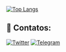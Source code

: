 [![Top Langs](https://github-readme-stats.vercel.app/api/top-langs/?username=Lewizh11&layout=compact&theme=nord)](https://github.com/anuraghazra/github-readme-stats)

## 🔗 Contatos:

[![Twitter](https://img.shields.io/badge/--twitter?label=Twitter&logo=Twitter&style=social)](https://twitter.com/Luizh11_)
[![Telegram](https://img.shields.io/badge/Telegram-ShuseiKagari-blue)](https://t.me/ShuseiKagari)
